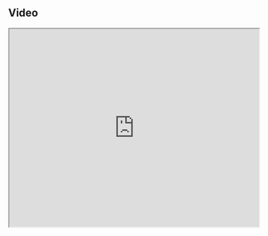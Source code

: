 ## Video

<iframe src="https://www.youtube.com/embed/vekhU5PaXZ0" width="100%" height="400"></iframe>